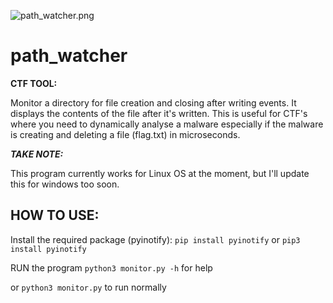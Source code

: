 ![path_watcher.png](./path_to_image_folder/image_name.extension)

# path_watcher
**CTF TOOL:** 

Monitor a directory for file creation and closing after writing events. It displays the contents of the file after it's written.
This is useful for CTF's where you need to dynamically analyse a malware especially if the malware is creating and deleting a file (flag.txt) in microseconds.

***TAKE NOTE:*** 

This program currently works for Linux OS at the moment, but I'll update this for windows too soon.

## HOW TO USE:

Install the required package (pyinotify):
```pip install pyinotify```
or 
```pip3 install pyinotify```

RUN the program
```python3 monitor.py -h``` for help

or
```python3 monitor.py``` to run normally

